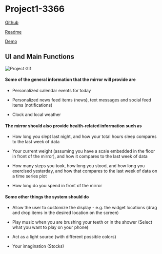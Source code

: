 # Project1-3366

[Github](https://github.com/The-Fireplace/P1.16)

[Readme](https://the-fireplace.github.io/P1.16)

[Demo](https://the-fireplace.github.io/P1.16/hci_project1/)

## UI and Main Functions
![Project Gif](https://the-fireplace.github.io/P1.16/resources/P1.16.gif)

#### Some of the general information that the mirror will provide are

- Personalized calendar events for today

- Personalized news feed items (news), text messages and social feed items (notifications)

- Clock and local weather


#### The mirror should also provide health-related information such as

- How long you slept last night, and how your total hours sleep compares to the last week of data

- Your current weight (assuming you have a scale embedded in the floor in front of the mirror), and how it compares to the last week of data

- How many steps you took, how long you stood, and how long you exercised yesterday, and how that compares to the last week of data on a time series plot

- How long do you spend in front of the mirror


#### Some other things the system should do

- Allow the user to customize the display - e.g. the widget locations (drag and drop items in the desired location on the screen)

- Play music when you are brushing your teeth or in the shower (Select what you want to play on your phone)

- Act as a light source (with different possible colors)

- Your imagination (Stocks)
